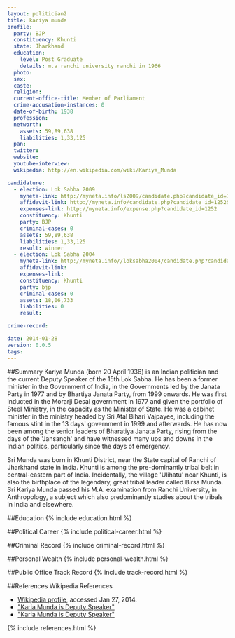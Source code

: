 ```yaml
---
layout: politician2
title: kariya munda
profile: 
  party: BJP
  constituency: Khunti
  state: Jharkhand
  education: 
    level: Post Graduate
    details: m.a ranchi university ranchi in 1966
  photo: 
  sex: 
  caste: 
  religion: 
  current-office-title: Member of Parliament
  crime-accusation-instances: 0
  date-of-birth: 1938
  profession: 
  networth: 
    assets: 59,89,638
    liabilities: 1,33,125
  pan: 
  twitter: 
  website: 
  youtube-interview: 
  wikipedia: http://en.wikipedia.com/wiki/Kariya_Munda

candidature: 
  - election: Lok Sabha 2009
    myneta-link: http://myneta.info/ls2009/candidate.php?candidate_id=1252
    affidavit-link: http://myneta.info/candidate.php?candidate_id=1252&scan=original
    expenses-link: http://myneta.info/expense.php?candidate_id=1252
    constituency: Khunti 
    party: BJP
    criminal-cases: 0
    assets: 59,89,638
    liabilities: 1,33,125
    result: winner 
  - election: Lok Sabha 2004
    myneta-link: http://myneta.info//loksabha2004/candidate.php?candidate_id=1559
    affidavit-link: 
    expenses-link: 
    constituency: Khunti 
    party: bjp
    criminal-cases: 0
    assets: 18,06,733
    liabilities: 0
    result:  

crime-record: 

date: 2014-01-28
version: 0.0.5
tags: 
---
```

##Summary
Kariya Munda (born 20 April 1936) is an Indian politician and the current Deputy Speaker of the 15th Lok Sabha. He has been a former minister in the Government of India, in the Governments led by the Janata Party in 1977 and by Bhartiya Janata Party, from 1999 onwards. He was first inducted in the Morarji Desai government in 1977 and given the portfolio of Steel Ministry, in the capacity as the Minister of State. He was a cabinet minister in the ministry headed by Sri Atal Bihari Vajpayee, including the famous stint in the 13 days' government in 1999 and afterwards. He has now been among the senior leaders of Bharatiya Janata Party, rising from the days of the 'Jansangh' and have witnessed many ups and downs in the Indian politics, particularly since the days of emergency.

Sri Munda was born in Khunti District, near the State capital of Ranchi of Jharkhand state in India. Khunti is among the pre-dominantly tribal belt in central-eastern part of India. Incidentally, the village 'Ulihatu' near Khunti, is also the birthplace of the legendary, great tribal leader called Birsa Munda. Sri Kariya Munda passed his M.A. examination from Ranchi University, in Anthropology, a subject which also predominantly studies about the tribals in India and elsewhere.


##Education
{% include education.html %}


##Political Career
{% include political-career.html %}


##Criminal Record
{% include criminal-record.html %}


##Personal Wealth
{% include personal-wealth.html %}


##Public Office Track Record
{% include track-record.html %}


##References
Wikipedia References
- [Wikipedia profile]({{page.profile.wikipedia}}), accessed Jan 27, 2014.
- ["Karia Munda is Deputy Speaker"][wiki1]
- ["Karia Munda is Deputy Speaker"][wiki2]

[wiki1]: http://www.hindu.com/2009/06/09/stories/2009060957740100.htm
[wiki2]: /wiki/The_Hindu


{% include references.html %}